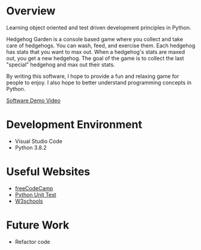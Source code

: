# Overview

Learning object oriented and test driven development principles in Python.

Hedgehog Garden is a console based game where you collect and take care of hedgehogs.
You can wash, feed, and exercise them. Each hedgehog has stats that you want to max out.
When a hedgehog's stats are maxed out, you get a new hedgehog. The goal of the game is to
collect the last "special" hedgehog and max out their stats.

By writing this software, I hope to provide a fun and relaxing game for people to enjoy.
I also hope to better understand programming concepts in Python.

[Software Demo Video](http://youtube.link.goes.here)

# Development Environment

* Visual Studio Code
* Python 3.8.2

# Useful Websites

* [freeCodeCamp](https://www.freecodecamp.org/news/learning-to-test-with-python-997ace2d8abe/)
* [Python Unit Test](https://docs.python.org/2/library/unittest.html#)
* [W3schools](https://www.w3schools.com/python/python_inheritance.asp)

# Future Work

* Refactor code
